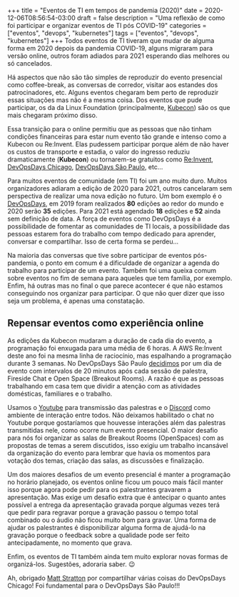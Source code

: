 +++
title = "Eventos de TI em tempos de pandemia (2020)"
date = 2020-12-06T08:56:54-03:00
draft = false
description = "Uma reflexão de como foi participar e organizar eventos de TI pós COVID-19"
categories = ["eventos", "devops", "kubernetes"]
tags = ["eventos", "devops", "kubernetes"]
+++
Todos eventos de TI tiveram que mudar de alguma forma em 2020 depois da pandemia COVID-19, alguns migraram para versão online, outros foram adiados para 2021 esperando dias melhores ou só cancelados.

Há aspectos que não são tão simples de reproduzir do evento presencial como coffee-break, as conversas de corredor, visitar aos estandes dos patrocinadores, etc. Alguns eventos chegaram bem perto de reproduzir essas situações mas não é a mesma coisa. Dos eventos que pude participar, os da da Linux Foundation (principalmente, [Kubecon](https://events.linuxfoundation.org/kubecon-cloudnativecon-europe/)) são os que mais chegaram próximo disso.

Essa transição para o online permitiu que as pessoas que não tinham condições financeiras para estar num evento tão grande e intenso como a Kubecon ou Re:Invent. Elas pudessem participar porque além de não haver os custos de transporte e estadia, o valor do ingresso reduziu dramaticamente (**Kubecon**) ou tornarem-se gratuitos como [Re:Invent](https://reinvent.awsevents.com/), [DevOpsDays Chicago](https://devopsdays.org/events/2020-chicago/welcome/), [DevOpsDays São Paulo](https://devopsdays.org/events/2020-sao-paulo/welcome/), etc...

Para muitos eventos de comunidade (em TI) foi um ano muito duro. Muitos organizadores adiaram a edição de 2020 para 2021, outros cancelaram sem perspectiva de realizar uma nova edição no futuro. Um bom exemplo é o [DevOpsDays](https://devopsdays.org/events), em 2019 foram realizados **80** edições ao redor do mundo e 2020 serão **35** edições. Para 2021 está agendado **18** edições e **52** ainda sem definição de data. A força de eventos como DevOpsDays é a possibilidade de fomentar as comunidades de TI locais, a possibilidade das pessoas estarem fora do trabalho com tempo dedicado para aprender, conversar e compartilhar. Isso de certa forma se perdeu...

Na maioria das conversas que tive sobre participar de eventos pós-pandemia, o ponto em comum é a dificuldade de organizar a agenda do trabalho para participar de um evento. Também foi uma queixa comum sobre eventos no fim de semana para aqueles que tem família, por exemplo. Enfim, há outras mas no final o que parece acontecer é que não estamos conseguindo nos organizar para participar. O que não quer dizer que isso seja um problema, é apenas uma constatação.

## Repensar eventos como experiência online

As edições da Kubecon mudaram a duração de cada dia do evento, a programação foi enxugada para uma média de 6 horas. A AWS Re:Invent deste ano foi na mesma linha de raciocínio, mas espalhando a programação durante 3 semanas. No DevOpsDays São Paulo [decidimos](https://devopsdays.org/events/2020-sao-paulo/welcome/) por um dia de evento com intervalos de 20 minutos após cada sessão de palestra, Fireside Chat e Open Space (Breakout Rooms). A razão é que as pessoas trabalhando em casa tem que dividir a atenção com as atividades domésticas, familiares e o trabalho.

Usamos o [Youtube](https://www.youtube.com/c/DevOpsDaysSaoPaulo) para transmissão das palestras e o [Discord](https://discord.com/) como ambiente de interação entre todos. Não deixamos habilitado o chat no Youtube porque gostaríamos que houvesse interações além das palestras transmitidas nele, como ocorre num evento presencial. O maior desafio para nós foi organizar as salas de Breakout Rooms (OpenSpaces) com as propostas de temas a serem discutidos, isso exigiu um trabalho incansável da organização do evento para lembrar que havia os momentos para votação dos temas, criação das salas, as discussões e finalização.

Um dos maiores desafios de um evento presencial é manter a programação no horário planejado, os eventos online ficou um pouco mais fácil manter isso porque agora pode pedir para os palestrantes gravarem a apresentação. Mas exige um desafio extra que é antecipar o quanto antes possível a entrega da apresentação gravada porque algumas vezes terá que pedir para regravar porque a gravação passou o tempo total combinado ou o áudio não ficou muito bom para gravar. Uma forma de ajudar os palestrantes é disponibilizar alguma forma de ajudá-lo na gravação porque o feedback sobre a qualidade pode ser feito antecipadamente, no momento que grava.

Enfim, os eventos de TI também ainda tem muito explorar novas formas de organizá-los. Sugestões, adoraria saber. 😉

Ah, obrigado [Matt Stratton](https://www.mattstratton.com) por compartilhar várias coisas do DevOpsDays Chicago! Foi fundamental para o DevOpsDays São Paulo!!!
